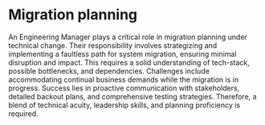 # Migration planning

An Engineering Manager plays a critical role in migration planning under technical change. Their responsibility involves strategizing and implementing a faultless path for system migration, ensuring minimal disruption and impact. This requires a solid understanding of tech-stack, possible bottlenecks, and dependencies. Challenges include accommodating continual business demands while the migration is in progress. Success lies in proactive communication with stakeholders, detailed backout plans, and comprehensive testing strategies. Therefore, a blend of technical acuity, leadership skills, and planning proficiency is required.